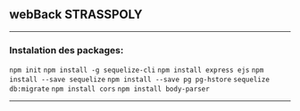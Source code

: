 ## **webBack STRASSPOLY**
----------------

### Instalation des packages: 

`npm init`
`npm install -g sequelize-cli`
`npm install express ejs`
`npm install --save sequelize`
`npm install --save pg pg-hstore`
`sequelize db:migrate`
`npm install cors`
`npm install body-parser`

----------------